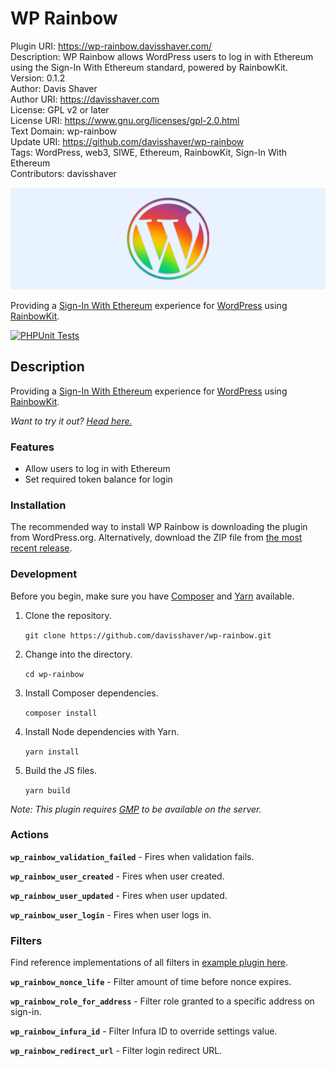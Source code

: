 # WP Rainbow

Plugin URI: <https://wp-rainbow.davisshaver.com/>  
Description: WP Rainbow allows WordPress users to log in with Ethereum using the Sign-In With Ethereum standard, powered by RainbowKit.  
Version: 0.1.2  
Author: Davis Shaver  
Author URI: <https://davisshaver.com>  
License: GPL v2 or later  
License URI: <https://www.gnu.org/licenses/gpl-2.0.html>  
Text Domain: wp-rainbow  
Update URI: <https://github.com/davisshaver/wp-rainbow>  
Tags: WordPress, web3, SIWE, Ethereum, RainbowKit, Sign-In With Ethereum  
Contributors: davisshaver

![WP Rainbow Plugin Banner](.wordpress-org/banner-1544x500.png)

Providing a [Sign-In With Ethereum](https://login.xyz/) experience for [WordPress](https://wordpress.org/) using [RainbowKit](https://www.npmjs.com/package/@rainbow-me/rainbowkit).

[![PHPUnit Tests](https://github.com/davisshaver/wp-rainbow/actions/workflows/phpunit-tests.yml/badge.svg)](https://github.com/davisshaver/wp-rainbow/actions/workflows/phpunit-tests.yml)

## Description

Providing a [Sign-In With Ethereum](https://login.xyz/) experience for [WordPress](https://wordpress.org/) using [RainbowKit](https://www.npmjs.com/package/@rainbow-me/rainbowkit).

_Want to try it out? [Head here.](https://wp-rainbow.davisshaver.com/wp-login.php)_

### Features

* Allow users to log in with Ethereum
* Set required token balance for login

### Installation

The recommended way to install WP Rainbow is downloading the plugin from WordPress.org. Alternatively, download the ZIP file from [the most recent release](https://github.com/davisshaver/wp-rainbow/releases).

### Development

Before you begin, make sure you have [Composer](https://getcomposer.org/) and [Yarn](https://yarnpkg.com/) available.

1. Clone the repository.

   `git clone https://github.com/davisshaver/wp-rainbow.git`

2. Change into the directory.

   `cd wp-rainbow`

3. Install Composer dependencies.

   `composer install`

4. Install Node dependencies with Yarn.

   `yarn install`

5. Build the JS files.

   `yarn build`

_Note: This plugin requires [GMP](https://www.php.net/manual/en/book.gmp.php) to be available on the server._

### Actions

**`wp_rainbow_validation_failed`** - Fires when validation fails.

**`wp_rainbow_user_created`** - Fires when user created.

**`wp_rainbow_user_updated`** - Fires when user updated.

**`wp_rainbow_user_login`** - Fires when user logs in.

### Filters

Find reference implementations of all filters in [example plugin here](https://github.com/davisshaver/wp-rainbow/blob/main/wp-rainbow-filter-examples.php).

**`wp_rainbow_nonce_life`** - Filter amount of time before nonce expires.

**`wp_rainbow_role_for_address`** - Filter role granted to a specific address on sign-in.

**`wp_rainbow_infura_id`** - Filter Infura ID to override settings value.

**`wp_rainbow_redirect_url`** - Filter login redirect URL.
